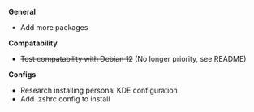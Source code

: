 **General**

- Add more packages

**Compatability** 

- ~~Test compatability with Debian 12~~ (No longer priority, see README)

**Configs**

- Research installing personal KDE configuration
- Add .zshrc config to install